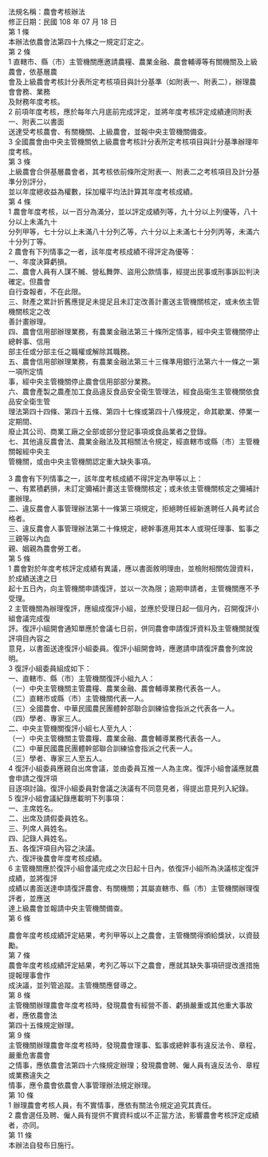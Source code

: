 法規名稱：農會考核辦法  
修正日期：民國 108 年 07 月 18 日  
第 1 條  
本辦法依農會法第四十九條之一規定訂定之。  
第 2 條  
1 直轄市、縣（市）主管機關應邀請農糧、農業金融、農會輔導等有關機關及上級農會，依基層農  
會及上級農會考核計分表所定考核項目與計分基準（如附表一、附表二），辦理農會會務、業務  
及財務年度考核。  
2 前項年度考核，應於每年六月底前完成評定，並將年度考核評定成績連同附表一、附表二以書面  
送達受考核農會、有關機關、上級農會，並報中央主管機關備查。  
3 全國農會由中央主管機關依上級農會考核計分表所定考核項目與計分基準辦理年度考核。  
第 3 條  
上級農會合併基層農會者，其考核依前條所定附表一、附表二之考核項目及計分基準分別評分，  
並以年度總收益為權數，採加權平均法計算其年度考核成績。  
第 4 條  
1 農會年度考核，以一百分為滿分，並以評定成績列等，九十分以上列優等，八十分以上未滿九十  
分列甲等，七十分以上未滿八十分列乙等，六十分以上未滿七十分列丙等，未滿六十分列丁等。  
2 農會有下列情事之一者，該年度考核成績不得評定為優等：  
一、年度決算虧損。  
二、農會人員有人謀不贓、營私舞弊、盜用公款情事，經提出民事或刑事訴訟判決確定。但農會  
自行查報者，不在此限。  
三、財產之累計折舊應提足未提足且未訂定改善計畫送主管機關核定，或未依主管機關核定之改  
善計畫辦理。  
四、農會信用部辦理業務，有農業金融法第三十條所定情事，經中央主管機關停止總幹事、信用  
部主任或分部主任之職權或解除其職務。  
五、農會信用部辦理業務，有農業金融法第三十三條準用銀行法第六十一條之一第一項所定情  
事，經中央主管機關停止農會信用部部分業務。  
六、農會產製之農產加工食品違反食品安全衛生管理法，經食品衛生主管機關依食品安全衛生管  
理法第四十四條、第四十五條、第四十七條或第四十八條規定，命其歇業、停業一定期間、  
廢止其公司、商業工廠之全部或部分登記事項或食品業者之登錄。  
七、其他違反農會法、農業金融法及其相關法令規定，經直轄市或縣（市）主管機關報經中央主  
管機關，或由中央主管機關認定重大缺失事項。  


3 農會有下列情事之一，該年度考核成績不得評定為甲等以上：  
一、有累積虧損，未訂定彌補計畫送主管機關核定；或未依主管機關核定之彌補計畫辦理。  
二、違反農會人事管理辦法第十一條第三項規定，拒絕聘任經新進聘任人員考試合格者。  
三、違反農會人事管理辦法第二十條規定，總幹事進用其本人或現任理事、監事之三親等以內血  
親、姻親為農會勞工者。  
第 5 條  
1 農會對於年度考核評定成績有異議，應以書面敘明理由，並檢附相關佐證資料，於成績送達之日  
起十五日內，向主管機關申請復評，並以一次為限；逾期申請者，主管機關應不予受理。  
2 主管機關為辦理復評，應組成復評小組，並應於受理日起一個月內，召開復評小組會議完成復  
評。復評小組開會通知單應於會議七日前，併同農會申請復評資料及主管機關就復評項目內容之  
意見，以書面送達復評小組委員。復評小組開會時，應邀請申請復評農會列席說明。  
3 復評小組委員組成如下：  
一、直轄市、縣（市）主管機關復評小組九人：  
（一）中央主管機關主管農糧、農業金融、農會輔導業務代表各一人。  
（二）直轄市或縣（市）主管機關代表一人。  
（三）全國農會、中華民國農民團體幹部聯合訓練協會指派之代表各一人。  
（四）學者、專家三人。  
二、中央主管機關復評小組七人至九人：  
（一）中央主管機關主管農糧、農業金融、農會輔導業務代表各一人。  
（二）中華民國農民團體幹部聯合訓練協會指派之代表一人。  
（三）學者、專家三人至五人。  
4 復評小組委員應親自出席會議，並由委員互推一人為主席。復評小組會議應就農會申請之復評項  
目逐項討論。復評小組委員對會議之決議有不同意見者，得提出意見列入紀錄。  
5 復評小組會議紀錄應載明下列事項：  
一、主席姓名。  
二、出席及請假委員姓名。  
三、列席人員姓名。  
四、記錄人員姓名。  
五、各復評項目內容之決議。  
六、復評後農會年度考核成績。  
6 主管機關應於復評小組會議完成之次日起十日內，依復評小組所為決議核定復評成績，並將復評  
成績以書面送達申請復評農會、有關機關；其屬直轄市、縣（市）主管機關辦理復評者，並應送  
達上級農會並報請中央主管機關備查。  
第 6 條  


農會年度考核成績評定結果，考列甲等以上之農會，主管機關得頒給獎狀，以資鼓勵。  
第 7 條  
農會年度考核成績評定結果，考列乙等以下之農會，應就其缺失事項研提改進措施提報理事會作  
成決議，並列管追蹤。主管機關應督導之。  
第 8 條  
主管機關辦理農會年度考核時，發現農會有經營不善、虧損嚴重或其他重大事故者，應依農會法  
第四十五條規定辦理。  
第 9 條  
主管機關辦理農會年度考核時，發現農會理事、監事或總幹事有違反法令、章程，嚴重危害農會  
之情事，應依農會法第四十六條規定辦理；發現農會聘、僱人員有違反法令、章程或業務違失之  
情事，應令農會依農會人事管理辦法規定辦理。  
第 10 條  
1 辦理農會考核人員，有不實情事，應依有關法令規定追究其責任。  
2 農會選任及聘、僱人員有提供不實資料或以不正當方法，影響農會考核評定成績者，亦同。  
第 11 條  
本辦法自發布日施行。  


